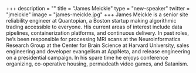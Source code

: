 +++
description = ""
title = "James Meickle"
type = "new-speaker"
twitter = "jmeickle"
image = "james-meickle.jpg"
+++
James Meickle is a senior site reliability engineer at Quantopian, a Boston startup making algorithmic trading accessible to everyone. His current areas of interest include data pipelines, containerization platforms, and continuous delivery. In past roles, he’s been responsible for processing MRI scans at the Neuroinformatics Research Group at the Center for Brain Science at Harvard University, sales engineering and developer evangelism at AppNeta, and release engineering on a presidential campaign. In his spare time he enjoys conference organizing, co-operative housing, permadeath video games, and Satanism.
